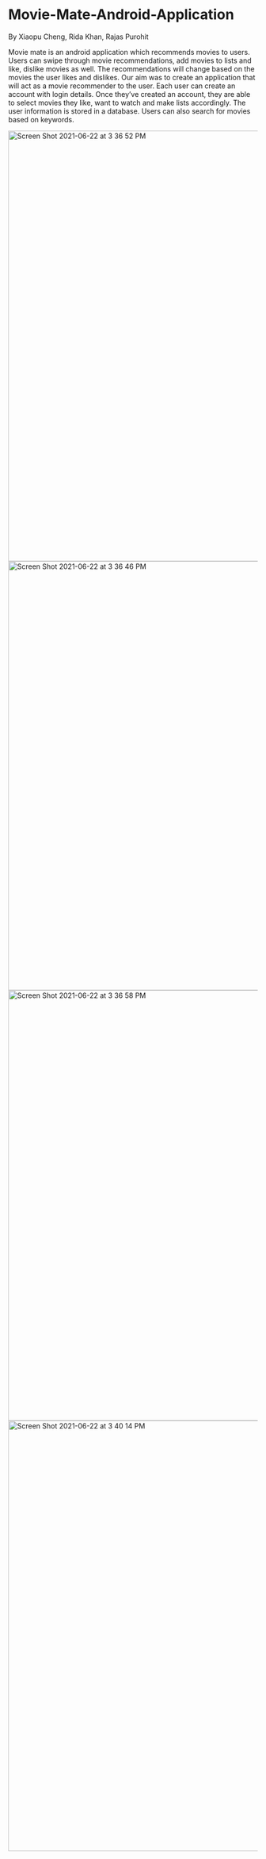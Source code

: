 # Movie-Mate-Android-Application

By Xiaopu Cheng, Rida Khan, Rajas Purohit

Movie mate is an android application which recommends movies to users. Users can swipe through movie recommendations, add movies to lists and like, dislike movies as well. The recommendations will change based on the movies the user likes and dislikes. Our aim was to create an application that will act as a movie recommender to the user. Each user can create an account with login details. Once they’ve created an account, they are able to select movies they like, want to watch and make lists accordingly. The user information is stored in a database. Users can also search for movies based on keywords.

<img width="867" alt="Screen Shot 2021-06-22 at 3 36 52 PM" src="https://user-images.githubusercontent.com/32781544/122918079-9904cc80-d313-11eb-952b-f2f569a01a96.png">
<img width="864" alt="Screen Shot 2021-06-22 at 3 36 46 PM" src="https://user-images.githubusercontent.com/32781544/122918091-9ace9000-d313-11eb-9732-88c5e50c7197.png">
<img width="867" alt="Screen Shot 2021-06-22 at 3 36 58 PM" src="https://user-images.githubusercontent.com/32781544/122918096-9bffbd00-d313-11eb-8c4d-9bf6740d24d2.png">

<img width="867" alt="Screen Shot 2021-06-22 at 3 40 14 PM" src="https://user-images.githubusercontent.com/32781544/122918439-fc8efa00-d313-11eb-94b9-5a0d208727f5.png">
